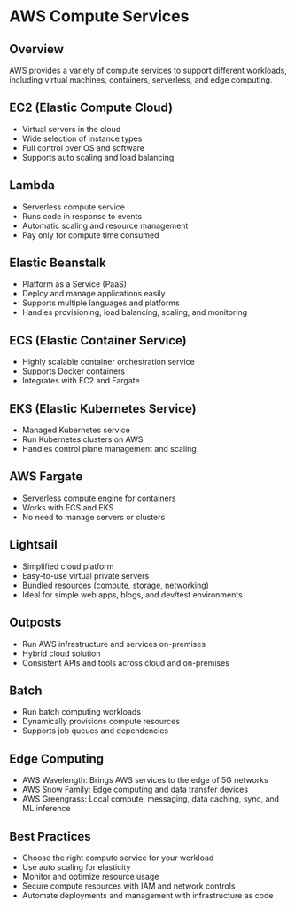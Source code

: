 # AWS Compute Services

## Overview

AWS provides a variety of compute services to support different workloads, including virtual machines, containers, serverless, and edge computing.

## EC2 (Elastic Compute Cloud)
- Virtual servers in the cloud
- Wide selection of instance types
- Full control over OS and software
- Supports auto scaling and load balancing

## Lambda
- Serverless compute service
- Runs code in response to events
- Automatic scaling and resource management
- Pay only for compute time consumed

## Elastic Beanstalk
- Platform as a Service (PaaS)
- Deploy and manage applications easily
- Supports multiple languages and platforms
- Handles provisioning, load balancing, scaling, and monitoring

## ECS (Elastic Container Service)
- Highly scalable container orchestration service
- Supports Docker containers
- Integrates with EC2 and Fargate

## EKS (Elastic Kubernetes Service)
- Managed Kubernetes service
- Run Kubernetes clusters on AWS
- Handles control plane management and scaling

## AWS Fargate
- Serverless compute engine for containers
- Works with ECS and EKS
- No need to manage servers or clusters

## Lightsail
- Simplified cloud platform
- Easy-to-use virtual private servers
- Bundled resources (compute, storage, networking)
- Ideal for simple web apps, blogs, and dev/test environments

## Outposts
- Run AWS infrastructure and services on-premises
- Hybrid cloud solution
- Consistent APIs and tools across cloud and on-premises

## Batch
- Run batch computing workloads
- Dynamically provisions compute resources
- Supports job queues and dependencies

## Edge Computing
- AWS Wavelength: Brings AWS services to the edge of 5G networks
- AWS Snow Family: Edge computing and data transfer devices
- AWS Greengrass: Local compute, messaging, data caching, sync, and ML inference

## Best Practices
- Choose the right compute service for your workload
- Use auto scaling for elasticity
- Monitor and optimize resource usage
- Secure compute resources with IAM and network controls
- Automate deployments and management with infrastructure as code
